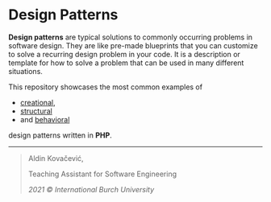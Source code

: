 # Design Patterns

**Design patterns** are typical solutions to commonly occurring problems in software design. They are like pre-made blueprints that you can customize to solve a recurring design problem in your code. It is a description or template for how to solve a problem that can be used in many different situations.

This repository showcases the most common examples of 
- [creational](https://github.com/Aldin-SXR/creational-design-patterns/tree/master/creational), 
- [structural](https://github.com/Aldin-SXR/creational-design-patterns/tree/master/structural)
- and [behavioral](https://github.com/Aldin-SXR/creational-design-patterns/tree/master/behavioral)

design patterns written in **PHP**.

---
> Aldin Kovačević,
> 
> Teaching Assistant for Software Engineering
> 
> *2021 © International Burch University*